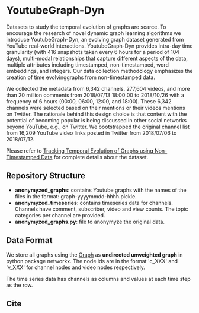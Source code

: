 # YoutubeGraph-Dyn
Datasets to study the temporal evolution of graphs are scarce. To encourage the research of novel dynamic graph learning algorithms we introduce YoutubeGraph-Dyn, an evolving graph dataset generated from YouTube real-world interactions. YoutubeGraph-Dyn provides intra-day time granularity (with 416 snapshots taken every 6 hours for a period of 104 days), multi-modal relationships that capture different aspects of the data, multiple attributes including timestamped, non-timestamped, word embeddings, and integers. Our data collection methodology emphasizes the creation of time evolvinggraphs from non-timestamped data. 

We  collected  the  metadata  from  6,342  channels, 277,604 videos, and more than 20 million comments from 2018/07/13 18:00:00 to 2018/10/26 with a frequency of 6 hours (00:00, 06:00, 12:00, and 18:00). These 6,342 channels were selected based on their mentions or their videos mentions on Twitter. The rationale behind this design choice is that content with the potential of becoming popular is being discussed in other social networks beyond YouTube, e.g., on Twitter. We bootstrapped the original channel list from 16,209 YouTube video links posted in Twitter from 2018/07/06 to 2018/07/12.

Please refer to [Tracking Temporal Evolution of Graphs using Non-Timestamped Data](https://arxiv.org/abs/1705.02801) for complete details about the dataset.

## Repository Structure
* **anonymyzed_graphs**: contains Youtube graphs with the names of the files in the format: graph-yyyymmdd-hhhh.pickle. 
* **anonymyzed_timeseries**: contains timeseries data for channels. Channels have comment, subscriber, video and view counts. The topic categories per channel are provided.
* **anonymyzed_graphs.py**: file to anonymyze the original data.

## Data Format
We store all graphs using the [Graph](https://networkx.github.io/documentation/stable/reference/classes/graph.html) as **undirected unweighted graph** in python package networkx. The node ids are in the format 'c_XXX' and 'v_XXX' for channel nodes and video nodes respectively.

The time series data has channels as columns and values at each time step as the row.

## Cite
